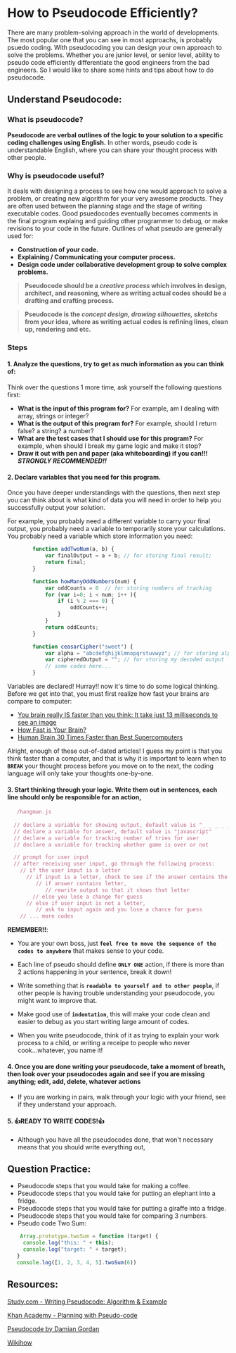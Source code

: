 # How to Pseudocode Efficiently?

There are many problem-solving approach in the world of developments.
The most popular one that you can see in most approachs, is probably psuedo coding. 
With pseudocoding you can design your own approach to solve the problems.
Whether you are junior level, or senior level, 
ability to pseudo code efficiently differentiate the good engineers from the bad engineers.
So I would like to share some hints and tips about how to do pseudocode.

## Understand Pseudocode:

### What is pseudocode?
**Pseudocode are verbal outlines of the logic to your solution to a specific coding challenges using English.**
In other words, pseudo code is understandable English, where you can share your thought process with other people.

### Why is pseudocode useful?
It deals with designing a process to see how one would approach to solve a problem, 
or creating new algorithm for your very awesome products.
They are often used between the planning stage and the stage of writing executable codes. 
Good psuedocodes eventually becomes comments in the final program explaing and guiding other programmer to debug, or make revisions to your code in the future.
Outlines of what pseudo are generally used for:
   * **Construction of your code.** 
   * **Explaining / Communicating your computer process.** 
   * **Design code under collaborative development group to solve complex problems.** 


>**Pseudocode should be a _creative process_ which involves in design, architect, and reasoning, where as writing actual codes should be a drafting and crafting process.**

>**Pseudocode is the _concept design, drawing silhouettes, sketchs_ from your idea, where as writing actual codes is refining lines, clean up, rendering and etc.**

### Steps
#### 1. **Analyze the questions, try to get as much information as you can think of**:
Think over the questions 1 more time, ask yourself the following questions first:
  * **What is the input of this program for?** For example, am I dealing with array, strings or integer?
  * **What is the output of this program for?** For example, should I return false? a string? a number?
  * **What are the test cases that I should use for this program?** For example, when should I break my game logic and make it stop?
  * **Draw it out with pen and paper (aka whiteboarding) if you can!!!** **_STRONGLY RECOMMENDED!!_**

#### 2. **Declare variables that you need for this program.** 
Once you have deeper understandings with the questions, then next step you can think about is what kind of data you will need in order to help you successfully output your solution.

For example, you probably need a different variable to carry your final output, you probably need a variable to temporarily store your calculations. You probably need a variable which store information you need:

```javascript
        function addTwoNum(a, b) { 
            var finalOutput = a + b; // for storing final result;
            return final;
        }

        function howManyOddNumbers(num) {
            var oddCounts = 0  // for storing numbers of tracking
            for (var i=0; i < num; i++ ){
                if (i % 2 === 0) {
                    oddCounts++;
                }
            }
            return oddCounts;
        }

        function ceasarCipher("sweet") {
            var alpha = "abcdefghijklmnopqrstuvwyz"; // for storing alphabetical orders
            var cipheredOutput = ""; // for storing my decoded output
            // some codes here...
        }
```

Variables are declared! Hurray!! now it's time to do some logical thinking. Before we get into that, you must first realize how fast your brains are compare to computer:
  * [You brain really IS faster than you think: It take just 13 milliseconds to see an image](http://www.dailymail.co.uk/sciencetech/article-2542583/Scientists-record-fastest-time-human-image-takes-just-13-milliseconds.html)
  * [How Fast is Your Brain?](http://thephenomenalexperience.com/content/how-fast-is-your-brain)   
  * [Human Brain 30 Times Faster than Best Supercomputers](https://spectrum.ieee.org/tech-talk/computing/networks/estimate-human-brain-30-times-faster-than-best-supercomputers)

Alright, enough of these out-of-dated articles! I guess my point is that you think faster than a computer,
and that is why it is important to learn when to **`BREAK`** your thought process before you move on to the next,
the coding language will only take your thoughts one-by-one.


#### 3. **Start thinking through your logic. Write them out in sentences, each line should only be responsible for an action,**
```javascript
   /hangman.js
   
  // declare a variable for showing output, default value is "_ _ _ _ _ _ _ _ _ _"
  // declare a variable for answer, default value is "javascript" 
  // declare a variable for tracking number of tries for user
  // declare a variable for tracking whether game is over or not

  // prompt for user input 
  // after receiving user input, go through the following process:
    // if the user input is a letter 
      // if input is a letter, check to see if the answer contains the letter
         // if answer contains letter, 
            // rewrite output so that it shows that letter
        // else you lose a change for guess
      // else if user input is not a letter, 
         // ask to input again and you lose a chance for guess
    // ... more codes
```
**REMEMBER!!**:
  - You are your own boss, just **`feel free to move the sequence of the codes to anywhere`** that makes sense to your code.
    
  - Each line of pseudo should define **`ONLY ONE`** action, if there is more than 2 actions happening in your sentence, break it down!
    
  - Write something that is **`readable to yourself and to other people`**, if other people is having trouble understanding your pseudocode, you might want to improve that.
    
  - Make good use of **`indentation`**, this will make your code clean and easier to debug as you start writing large amount of codes.
    
  - When you write pseudocode, think of it as trying to explain your work process to a child, or writing a receipe to people who never cook...whatever, you name it!

#### 4. **Once you are done writing your pseudocode, take a moment of breath, then look over your pseudocodes again and see if you are missing anything; edit, add, delete, whatever actions**
  - If you are working in pairs, walk through your logic with your friend, see if they understand your approach.
  
  
#### 5. :+1:**READY TO WRITE CODES!**:+1:
  - Although you have all the pseudocodes done, that won't necessary means that you should write everything out,
  

## Question Practice: 
* Pseudocode steps that you would take for making a coffee.
* Pseudocode steps that you would take for putting an elephant into a fridge.
* Pseudocode steps that you would take for putting a giraffe into a fridge.
* Pseudocode steps that you would take for comparing 3 numbers.
* Pseudo code Two Sum:
```javascript
    Array.prototype.twoSum = function (target) {
     console.log("this: " + this);
     console.log("target: " + target);
   }
   console.log([1, 2, 3, 4, 5].twoSum(6))
```

## Resources: 
[Study.com - Writing Pseudocode: Algorithm & Example](https://study.com/academy/lesson/writing-pseudocode-algorithms-examples.html)

[Khan Academy - Planning with Pseudo-code](https://www.khanacademy.org/computing/computer-programming/programming/good-practices/p/planning-with-pseudo-code)

[Pseudocode by Damian Gordan](https://www.slideshare.net/DamianGordon1/pseudocode-10373156)

[Wikihow](https://www.wikihow.com/Write-Pseudocode)
